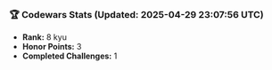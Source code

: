 ### 🏆 Codewars Stats (Updated: 2025-04-29 23:07:56 UTC)

- **Rank:** 8 kyu
- **Honor Points:** 3
- **Completed Challenges:** 1

